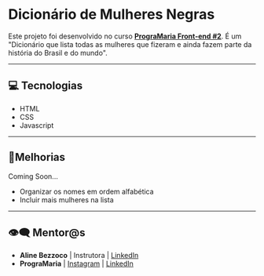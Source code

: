 # Dicionário de Mulheres Negras

Este projeto foi desenvolvido no curso **[PrograMaria Front-end #2](https://www.programaria.org/curso-online-euprogramo-fe2/?vgo_ee=STGmLpwhjTcDJEZ1Obup4xwUnRnlmwiuCIJkd9A7F3A%3D)**. É um "Dicionário que lista todas as mulheres que fizeram e ainda fazem parte da história do Brasil e do mundo".



________

## 💻 Tecnologias

- HTML
- CSS
- Javascript

___

## 🧩Melhorias 

Coming Soon...

- Organizar os nomes em ordem alfabética
- Incluir mais mulheres na lista

_____

## 👁‍🗨 Mentor@s

- **Aline Bezzoco** | Instrutora | [LinkedIn](https://www.linkedin.com/in/bezzocoaline/)
- **PrograMaria** | [Instagram](https://www.instagram.com/programaria/) | [LinkedIn](https://www.linkedin.com/company/programaria.org/)

